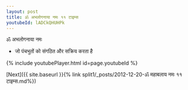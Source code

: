 ```yaml
---
layout: post
title: ॐ अभलोगनाया नमः ११ टाइम्स
youtubeId: lADCkQHUHPk
---
```

 
 
 ॐ अभलोगनाया नमः  
 
 -  जो पंचभुतों को संगठित और सक्रिय करता है 
 
  
 
  
 
 
 
 
 
 


{% include youtubePlayer.html id=page.youtubeId %}
 
[Next]({{ site.baseurl }}{% link  split1/_posts/2012-12-20-ॐ महाबलाय नमः ११ टाइम्स.md%})
 
